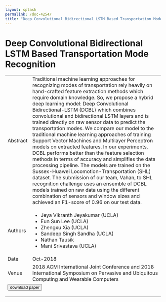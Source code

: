```yaml
---
layout: splash
permalink: /doc-4254/
title: "Deep Convolutional Bidirectional LSTM Based Transportation Mode Recognition"
---
```


# Deep Convolutional Bidirectional LSTM Based Transportation Mode Recognition

<table>
    <tbody>
    <tr>
        <td>Abstract</td>
        <td>Traditional machine learning approaches for recognizing modes of transportation rely heavily on hand-crafted feature extraction methods which require domain knowledge. So, we propose a hybrid deep learning model: Deep Convolutional Bidirectional-LSTM (DCBL) which combines convolutional and bidirectional LSTM layers and is trained directly on raw sensor data to predict the transportation modes. We compare our model to the traditional machine learning approaches of training Support Vector Machines and Multilayer Perceptron models on extracted features. In our experiments, DCBL performs better than the feature selection methods in terms of accuracy and simplifies the data processing pipeline. The models are trained on the Sussex-Huawei Locomotion-Transportation (SHL) dataset. The submission of our team, Vahan, to SHL recognition challenge uses an ensemble of DCBL models trained on raw data using the different combination of sensors and window sizes and achieved an F1-score of 0.96 on our test data.</td>
    </tr>
    <tr>
        <td>Authors</td>
        <td>
            <ul>
                <li>Jeya Vikranth Jeyakumar (UCLA)</li>
                <li>Eun Sun Lee (UCLA)</li>
                <li>Zhengxu Xia (UCLA)</li>
                <li>Sandeep Singh Sandha (UCLA)</li>
                <li>Nathan Tausik</li>
                <li>Mani Srivastava (UCLA)</li>
            </ul>
        </td>
    </tr>
    <tr>
        <td>Date</td>
        <td>Oct-2018</td>
    </tr>
    <tr>
        <td>Venue</td>
        <td>2018 ACM International Joint Conference and 2018 International Symposium on Pervasive and Ubiquitous Computing and Wearable Computers</td>
    </tr>
        <tr>
            <td colspan="2">
                <form method="get" action="https://ibm.box.com/v/doc-4254-paper">
                    <button type="submit">download paper</button>
                </form>
            </td>
        </tr>
    </tbody>
</table>
